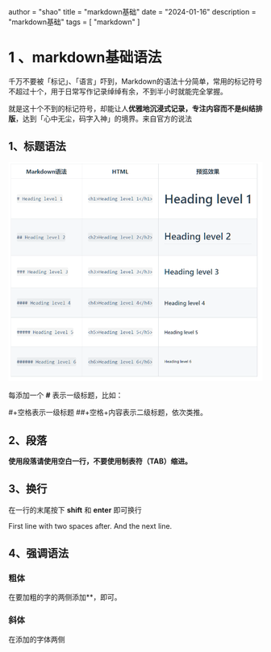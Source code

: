 author = "shao"
title = "markdown基础"
date = "2024-01-16"
description = "markdown基础"
tags = [
    "markdown"
]

# 1 、markdown基础语法

千万不要被「标记」、「语言」吓到，Markdown的语法十分简单，常用的标记符号不超过十个，用于日常写作记录绰绰有余，不到半小时就能完全掌握。

就是这十个不到的标记符号，却能让人**优雅地沉浸式记录，专注内容而不是纠结排版**，达到「心中无尘，码字入神」的境界。来自官方的说法

## 1、标题语法

![](./标题语法.png)

每添加一个 **#** 表示一级标题，比如：

#+空格表示一级标题
##+空格+内容表示二级标题，依次类推。

## 2、段落

**使用段落请使用空白一行，不要使用制表符（TAB）缩进。**

## 3、换行

在一行的末尾按下 **shift** 和  **enter** 即可换行

First line with two spaces after. And the next line.

## 4、强调语法

### 粗体

在要加粗的字的两侧添加**，即可。

### 斜体

在添加的字体两侧















